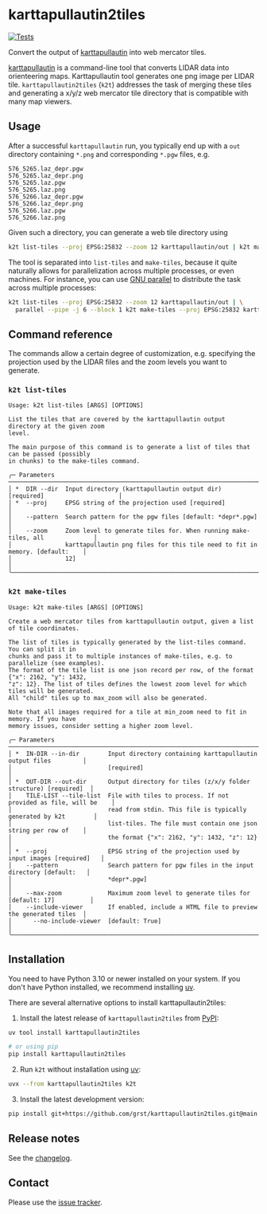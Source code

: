# karttapullautin2tiles

[![Tests][badge-tests]][tests]

[badge-tests]: https://img.shields.io/github/actions/workflow/status/grst/karttapullautin2tiles/test.yaml?branch=main
[badge-docs]: https://img.shields.io/readthedocs/karttapullautin2tiles

Convert the output of [karttapullautin](https://github.com/karttapullautin/karttapullautin) into web mercator tiles.

[karttapullautin](https://github.com/karttapullautin/karttapullautin) is a command-line tool that converts LIDAR
data into orienteering maps. Karttapullautin tool generates one png image per LIDAR tile. `karttapullautin2tiles` (`k2t`)
addresses the task of merging these tiles and generating a x/y/z web mercator tile directory that is compatible
with many map viewers.

## Usage

After a successful `karttapullautin` run, you typically end up with a `out` directory containing `*.png` and
corresponding `*.pgw` files, e.g.

```
576_5265.laz_depr.pgw
576_5265.laz_depr.png
576_5265.laz.pgw
576_5265.laz.png
576_5266.laz_depr.pgw
576_5266.laz_depr.png
576_5266.laz.pgw
576_5266.laz.png
```

Given such a directory, you can generate a web tile directory using

```bash
k2t list-tiles --proj EPSG:25832 --zoom 12 karttapullautin/out | k2t make-tiles --proj EPSG:25832 karttapullautin/out karttapullautin/tiles
```

The tool is separated into `list-tiles` and `make-tiles`, because it quite naturally allows for parallelization
across multiple processes, or even machines. For instance, you can use [GNU parallel](https://www.gnu.org/software/parallel/) to distribute the task
across multiple processes:

```bash
k2t list-tiles --proj EPSG:25832 --zoom 12 karttapullautin/out | \
  parallel --pipe -j 6 --block 1 k2t make-tiles --proj EPSG:25832 karttapullautin/out karttapullautin/tiles
```

## Command reference

The commands allow a certain degree of customization, e.g. specifying the projection used by the LIDAR files and the zoom levels you want to generate.

### `k2t list-tiles`

```console
Usage: k2t list-tiles [ARGS] [OPTIONS]

List the tiles that are covered by the karttapullautin output directory at the given zoom
level.

The main purpose of this command is to generate a list of tiles that can be passed (possibly
in chunks) to the make-tiles command.

╭─ Parameters ──────────────────────────────────────────────────────────────────────────────╮
│ *  DIR --dir  Input directory (karttapullautin output dir) [required]                     │
│ *  --proj     EPSG string of the projection used [required]                               │
│    --pattern  Search pattern for the pgw files [default: *depr*.pgw]                      │
│    --zoom     Zoom level to generate tiles for. When running make-tiles, all              │
│               karttapullautin png files for this tile need to fit in memory. [default:    │
│               12]                                                                         │
╰───────────────────────────────────────────────────────────────────────────────────────────╯
```

### `k2t make-tiles`

```console
Usage: k2t make-tiles [ARGS] [OPTIONS]

Create a web mercator tiles from karttapullautin output, given a list of tile coordinates.

The list of tiles is typically generated by the list-tiles command. You can split it in
chunks and pass it to multiple instances of make-tiles, e.g. to parallelize (see examples).
The format of the tile list is one json record per row, of the format {"x": 2162, "y": 1432,
"z": 12}. The list of tiles defines the lowest zoom level for which tiles will be generated.
All "child" tiles up to max_zoom will also be generated.

Note that all images required for a tile at min_zoom need to fit in memory. If you have
memory issues, consider setting a higher zoom level.

╭─ Parameters ──────────────────────────────────────────────────────────────────────────────╮
│ *  IN-DIR --in-dir        Input directory containing karttapullautin output files         │
│                           [required]                                                      │
│ *  OUT-DIR --out-dir      Output directory for tiles (z/x/y folder structure) [required]  │
│    TILE-LIST --tile-list  File with tiles to process. If not provided as file, will be    │
│                           read from stdin. This file is typically generated by k2t        │
│                           list-tiles. The file must contain one json string per row of    │
│                           the format {"x": 2162, "y": 1432, "z": 12}                      │
│ *  --proj                 EPSG string of the projection used by input images [required]   │
│    --pattern              Search pattern for pgw files in the input directory [default:   │
│                           *depr*.pgw]                                                     │
│    --max-zoom             Maximum zoom level to generate tiles for [default: 17]          │
│    --include-viewer       If enabled, include a HTML file to preview the generated tiles  │
│      --no-include-viewer  [default: True]                                                 │
╰───────────────────────────────────────────────────────────────────────────────────────────╯
```


## Installation

You need to have Python 3.10 or newer installed on your system.
If you don't have Python installed, we recommend installing [uv][].

There are several alternative options to install karttapullautin2tiles:

1) Install the latest release of `karttapullautin2tiles` from [PyPI][]:

```bash
uv tool install karttapullautin2tiles

# or using pip
pip install karttapullautin2tiles
```

2) Run `k2t` without installation using [uv][]:

```bash
uvx --from karttapullautin2tiles k2t
```

3. Install the latest development version:

```bash
pip install git+https://github.com/grst/karttapullautin2tiles.git@main
```

## Release notes

See the [changelog][].

## Contact

Please use the [issue tracker][].


[uv]: https://github.com/astral-sh/uv
[issue tracker]: https://github.com/grst/karttapullautin2tiles/issues
[tests]: https://github.com/grst/karttapullautin2tiles/actions/workflows/test.yaml
[documentation]: https://karttapullautin2tiles.readthedocs.io
[changelog]: https://karttapullautin2tiles.readthedocs.io/en/latest/changelog.html
[api documentation]: https://karttapullautin2tiles.readthedocs.io/en/latest/api.html
[pypi]: https://pypi.org/project/karttapullautin2tiles
